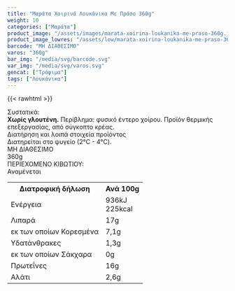 ```yaml
---
title: "Μαράτα Xοιρινά Λουκάνικα Με Πράσο 360g"
weight: 10
categories: ["Μαράτα"]
product_image: "/assets/images/marata-xoirina-loukanika-me-praso-360g.jpg"
product_image_lowres: "/assets/low/marata-xoirina-loukanika-me-praso-360g.jpg"
barcode: "ΜΗ ΔΙΑΘΕΣΙΜΟ"
varos: "360g"
bar_img: "/media/svg/barcode.svg"
var_img: "/media/svg/varos.svg"
gencat: ["Τρόφιμα"]
tags: ["Λουκάνικα"]
---
```

{{< rawhtml >}}

<div class="sload373"><div class="product"><div id="sistatika">Συστατικά:</div><div class="alltext"><b>Χωρίς γλουτένη.</b> Περίβλημα: φυσικό έντερο χοίρου. Προϊόν θερμικής επεξεργασίας, από σύγκοπτο κρέας.</div><div id="loipa">Διατήρηση και λοιπά στοιχεία προϊόντος</div><div class="alltext">Διατηρείται στο ψυγείο (2°C - 4°C).</div><div id="barcode"><div id="barimage1"></div><span id="bartext">ΜΗ ΔΙΑΘΕΣΙΜΟ</span></div><div id="varos"><div id="varosimage1"></div><span id="varostext">360g</span></div><div id="kivotio">ΠΕΡΙΕΧΟΜΕΝΟ ΚΙΒΩΤΙΟΥ:<br>Αναμένεται</div><div class="tabout"><table id="diatable"><tbody><tr><th>Διατροφική δήλωση</th><th>Ανά 100g</th></tr><tr><td class="texr2">Ενέργεια</td><td class="texr">936kJ<br>225kcal</td></tr><tr><td class="texr2">Λιπαρά</td><td class="texr">17g</td></tr><tr><td class="gray">εκ των οποίων Κορεσµένα</td><td class="gray2">7,1g</td></tr><tr><td class="texr2">Yδατάνθρακες</td><td class="texr">1,3g</td></tr><tr><td class="gray">εκ των οποίων Σάκχαρα</td><td class="gray2">0g</td></tr><tr><td class="texr2">Πρωτεΐνες</td><td class="texr">16g</td></tr><tr><td class="texr2">Αλάτι</td><td class="texr">2,6g</td></tr></tbody></table></div><div class="keno"></div>
<div class="pimg"></div></div></div>


